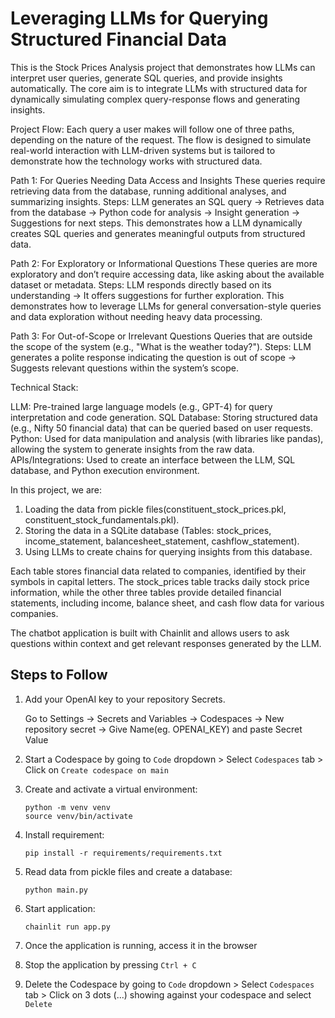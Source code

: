 # Leveraging LLMs for Querying Structured Financial Data

This is the Stock Prices Analysis project that demonstrates how LLMs can interpret user queries, generate SQL queries, and provide insights automatically. 
The core aim is to integrate LLMs with structured data for dynamically simulating complex query-response flows and generating insights.

Project Flow: Each query a user makes will follow one of three paths, depending on the nature of the request. The flow is designed to simulate real-world interaction with LLM-driven systems but is tailored to demonstrate how the technology works with structured data.

Path 1: For Queries Needing Data Access and Insights These queries require retrieving data from the database, running additional analyses, and summarizing insights.
Steps: LLM generates an SQL query → Retrieves data from the database → Python code for analysis → Insight generation → Suggestions for next steps.
This demonstrates how a LLM dynamically creates SQL queries and generates meaningful outputs from structured data.

Path 2: For Exploratory or Informational Questions These queries are more exploratory and don’t require accessing data, like asking about the available dataset or metadata.
Steps: LLM responds directly based on its understanding → It offers suggestions for further exploration.
This demonstrates how to leverage LLMs for general conversation-style queries and data exploration without needing heavy data processing.

Path 3: For Out-of-Scope or Irrelevant Questions Queries that are outside the scope of the system (e.g., "What is the weather today?").
Steps: LLM generates a polite response indicating the question is out of scope → Suggests relevant questions within the system’s scope.

Technical Stack:

LLM: Pre-trained large language models (e.g., GPT-4) for query interpretation and code generation.
SQL Database: Storing structured data (e.g., Nifty 50 financial data) that can be queried based on user requests.
Python: Used for data manipulation and analysis (with libraries like pandas), allowing the system to generate insights from the raw data.
APIs/Integrations: Used to create an interface between the LLM, SQL database, and Python execution environment.

In this project, we are:

1. Loading the data from pickle files(constituent_stock_prices.pkl, constituent_stock_fundamentals.pkl).
2. Storing the data in a SQLite database (Tables: stock_prices, income_statement, balancesheet_statement, cashflow_statement).
3. Using LLMs to create chains for querying insights from this database.

Each table stores financial data related to companies, identified by their symbols in capital letters. The stock_prices table tracks daily stock price information, while the other three tables provide detailed financial statements, including income, balance sheet, and cash flow data for various companies.

The chatbot application is built with Chainlit and allows users to ask questions within context and get relevant responses generated by the LLM.

## Steps to Follow

1. Add your OpenAI key to your repository Secrets. 
   
   Go to Settings -> Secrets and Variables -> Codespaces -> New repository secret -> Give Name(eg. OPENAI_KEY) and paste Secret Value

2. Start a Codespace by going to `Code` dropdown > Select `Codespaces` tab > Click on `Create codespace on main`

3. Create and activate a virtual environment:
   ```
   python -m venv venv
   source venv/bin/activate
   ```

4. Install requirement:
   ```
   pip install -r requirements/requirements.txt
   ```

5. Read data from pickle files and create a database:
   ```
   python main.py
   ```

6. Start application:
   ```
   chainlit run app.py
   ```

7. Once the application is running, access it in the browser

8. Stop the application by pressing `Ctrl + C`

9. Delete the Codespace by going to `Code` dropdown > Select `Codespaces` tab > Click on 3 dots (...) showing against your codespace and select `Delete`
